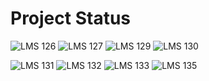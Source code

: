 # Project Status

![LMS 126][lms_126]
![LMS 127][lms_127]
![LMS 129][lms_129]
![LMS 130][lms_130]

![LMS 131][lms_131]
![LMS 132][lms_132]
![LMS 133][lms_133]
![LMS 135][lms_135]

<!-- Change REPO_NAME for the name of your repository -->
[lms_126]: https://byob.yarr.is/linero-tech/python-hw-rashmiserah/module_126
[lms_127]: https://byob.yarr.is/linero-tech/python-hw-rashmiserah/module_127
[lms_129]: https://byob.yarr.is/linero-tech/python-hw-rashmiserah/module_129
[lms_130]: https://byob.yarr.is/linero-tech/python-hw-rashmiserah/module_130
[lms_131]: https://byob.yarr.is/linero-tech/python-hw-rashmiserah/module_131
[lms_132]: https://byob.yarr.is/linero-tech/python-hw-rashmiserah/module_132
[lms_133]: https://byob.yarr.is/linero-tech/python-hw-rashmiserah/module_133
[lms_135]: https://byob.yarr.is/linero-tech/python-hw-rashmiserah/module_135